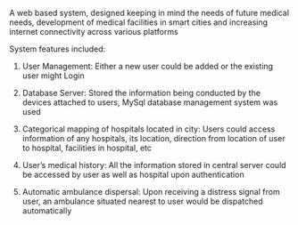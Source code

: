 A web based system, designed keeping in mind the needs of future medical needs, development of medical facilities in
smart cities and increasing internet connectivity across various platforms

System features included:

1) User Management: Either a new user could be added or the existing user might Login

2) Database Server: Stored the information being conducted by the devices attached to users, MySql database
management system was used

3) Categorical mapping of hospitals located in city: Users could access information of any hospitals, its location,
direction from location of user to hospital, facilities in hospital, etc

4) User’s medical history: All the information stored in central server could be accessed by user as well as hospital
upon authentication

5) Automatic ambulance dispersal: Upon receiving a distress signal from user, an ambulance situated nearest to
user would be dispatched automatically
